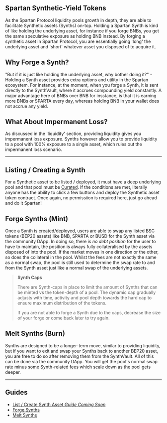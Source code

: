 ## Spartan Synthetic-Yield Tokens

As the Spartan Protocol liquidity pools growth in depth, they are able to facilitate Synthetic assets (Synths) on-top. Holding a Spartan Synth is kind of like holding the underlying asset, for instance if you forge BNBs, you get the same speculative exposure as holding BNB instead. By forging a synthetic asset in Spartan Protocol, you are essentially going 'long' the underlying asset and 'short' whatever asset you disposed of to acquire it.

## Why Forge a Synth?

"But if it is just like holding the underlying asset, why bother doing it?" - Holding a Synth asset provides extra options and utility in the Spartan ecosystem. For instance, at the moment, when you forge a Synth, it is sent directly to the SynthVault, where it accrues compounding yield constantly. A major advantage here of BNBs over BNB for insstance, is that it is earning more BNBs or SPARTA every day, whereas holding BNB in your wallet does not accrue any yield.

## What About Impermanent Loss?

As discussed in the 'liquidity' section, providing liquidity gives you impermanent loss exposure. Synths however allow you to provide liquidity to a pool with 100% exposure to a single asset, which rules out the impermanent loss scenario.

---

## Listing / Creating a Synth

For a Synthetic asset to be listed / deployed, it must have a deep underlying pool and that pool must be [Curated](/liquidity-pools?id=curated-pools). If the conditions are met, literally anyone has the ability to click a few buttons and deploy the Synthetic asset token contract. Once again, no permissiion is required here, just go ahead and do it Spartan!

## Forge Synths (Mint)

Once a Synth is created/deployed, users are able to swap any listed BSC tokens (BEP20 assets) like BNB, SPARTA or BUSD for the Synth asset via the community DApp. In doing so, there is _no debt position_ for the user to have to maintain, the position is always fully collateralised by the assets disposed of into the pool. If the market moves in one direction or the other, so does the collateral in the pool. Whilst the fees are not exactly the same as a normal swap, the pool is still used to determine the swap rate to and from the Synth asset just like a normal swap of the underlying assets.

> **Synth Caps**
>
> There are Synth-caps in place to limit the amount of Synths that can be minted vs the token-depth of a pool. The dynamic cap gradually adjusts with time, activity and pool depth towards the hard cap to ensure maximum distribution of the tokens.
>
> If you are not able to forge a Synth due to the caps, decrease the size of your forge or come back later to try again.

## Melt Synths (Burn)

Synths are designed to be a longer-term move, similar to providing liquidity, but if you want to exit and swap your Synths back to another BEP20 asset, you are free to do so after removing them from the SynthVault. All of this can be done via the community DApp. You will get the pool's normal swap rate minus some Synth-related fees which scale down as the pool gets deeper.

---

## Guides

- [List / Create Synth Asset _Guide Coming Soon_](/synths?id=guides)
- [Forge Synths](/guides/synths/forge.md)
- [Melt Synths](/guides/synths/melt.md)
